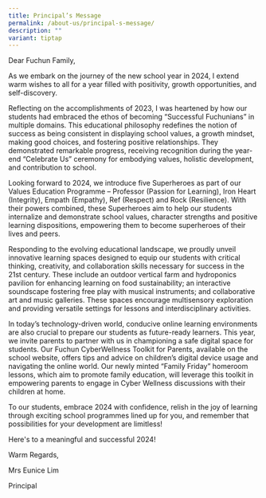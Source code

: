 ```yaml
---
title: Principal’s Message
permalink: /about-us/principal-s-message/
description: ""
variant: tiptap
---
```

<p>Dear Fuchun Family,</p><p></p><p>As we embark on the journey of the new school year in 2024, I extend warm wishes to all for a year filled with positivity, growth opportunities, and self-discovery.</p><p></p><p>Reflecting on the accomplishments of 2023, I was heartened by how our students had embraced the ethos of becoming “Successful Fuchunians” in multiple domains. This educational philosophy redefines the notion of success as being consistent in displaying school values, a growth mindset, making good choices, and fostering positive relationships. They demonstrated remarkable progress, receiving recognition during the year-end “Celebrate Us” ceremony for embodying values, holistic development, and contribution to school.</p><p></p><p>Looking forward to 2024, we introduce five Superheroes as part of our Values Education Programme – Professor (Passion for Learning), Iron Heart (Integrity), Empath (Empathy), Ref (Respect) and Rock (Resilience). With their powers combined, these Superheroes aim to help our students internalize and demonstrate school values, character strengths and positive learning dispositions, empowering them to become superheroes of their lives and peers.</p><p></p><p>Responding to the evolving educational landscape, we proudly unveil innovative learning spaces designed to equip our students with critical thinking, creativity, and collaboration skills necessary for success in the 21st century. These include an outdoor vertical farm and hydroponics pavilion for enhancing learning on food sustainability; an interactive soundscape fostering free play with musical instruments; and collaborative art and music galleries. These spaces encourage multisensory exploration and providing versatile settings for lessons and interdisciplinary activities.</p><p>In today’s technology-driven world, conducive online learning environments are also crucial to prepare our students as future-ready learners. This year, we invite parents to partner with us in championing a safe digital space for students. Our Fuchun CyberWellness Toolkit for Parents, available on the school website, offers tips and advice on children’s digital device usage and navigating the online world. Our newly minted “Family Friday” homeroom lessons, which aim to promote family education, will leverage this toolkit in empowering parents to engage in Cyber Wellness discussions with their children at home.</p><p></p><p>To our students, embrace 2024 with confidence, relish in the joy of learning through exciting school programmes lined up for you, and remember that possibilities for your development are limitless!</p><p></p><p>Here's to a meaningful and successful 2024!</p><p>Warm Regards,</p><p>Mrs Eunice Lim</p><p>Principal</p>